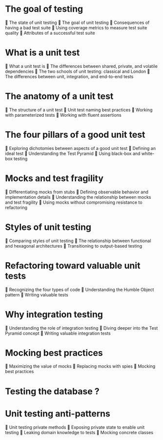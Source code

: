 # The goal of testing
 The state of unit testing
 The goal of unit testing
 Consequences of having a bad test suite
 Using coverage metrics to measure test
suite quality
 Attributes of a successful test suite

# What is a unit test
 What a unit test is
 The differences between shared, private,
and volatile dependencies
 The two schools of unit testing: classical
and London
 The differences between unit, integration,
and end-to-end tests

# The anatomy of a unit test
 The structure of a unit test
 Unit test naming best practices
 Working with parameterized tests
 Working with fluent assertions

# The four pillars of a good unit test
 Exploring dichotomies between aspects of a
good unit test
 Defining an ideal test
 Understanding the Test Pyramid
 Using black-box and white-box testing

# Mocks and test fragility
 Differentiating mocks from stubs
 Defining observable behavior and implementation details
 Understanding the relationship between mocks and test fragility
 Using mocks without compromising resistance to refactoring

# Styles of unit testing
 Comparing styles of unit testing
 The relationship between functional and hexagonal architectures
 Transitioning to output-based testing

# Refactoring toward valuable unit tests
 Recognizing the four types of code
 Understanding the Humble Object pattern
 Writing valuable tests

# Why integration testing
 Understanding the role of integration testing
 Diving deeper into the Test Pyramid concept
 Writing valuable integration tests

# Mocking best practices
 Maximizing the value of mocks
 Replacing mocks with spies
 Mocking best practices

# Testing the database ?

# Unit testing anti-patterns
 Unit testing private methods
 Exposing private state to enable unit testing
 Leaking domain knowledge to tests
 Mocking concrete classes
